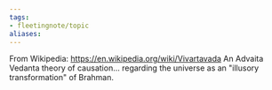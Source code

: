 ```yaml
---
tags:
- fleetingnote/topic
aliases:
---
```


From Wikipedia:  https://en.wikipedia.org/wiki/Vivartavada
An Advaita Vedanta theory of causation... regarding the universe as an "illusory transformation" of Brahman.